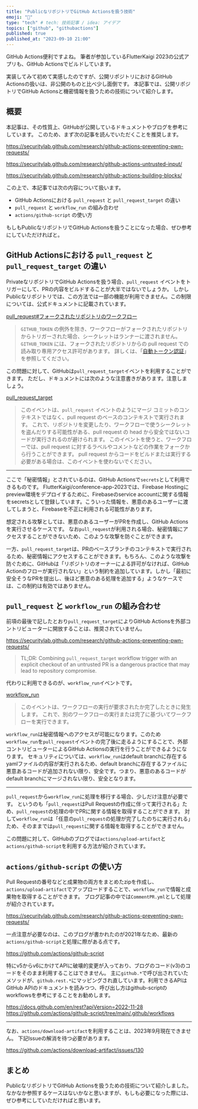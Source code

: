 ```yaml
---
title: "PublicなリポジトリでGitHub Actionsを扱う技術"
emoji: "🤖"
type: "tech" # tech: 技術記事 / idea: アイデア
topics: ["github", "githubactions"]
published: true
published_at: "2023-09-10 21:00"
---
```


GitHub Actions便利ですよね。
筆者が参加しているFlutterKaigi 2023の公式アプリも、GitHub Actionsでビルドしています。

実装してみて初めて実感したのですが、公開リポジトリにおけるGitHub Actionsの扱いは、非公開のものと比べ少し面倒です。
本記事では、公開リポジトリでGitHub Actionsと機密情報を扱うための技術について紹介します。

## 概要

本記事は、その性質上、GitHubが公開しているドキュメントやブログを参考にしています。
このため、まず次の記事を読んでいただくことを推奨します。

https://securitylab.github.com/research/github-actions-preventing-pwn-requests/

https://securitylab.github.com/research/github-actions-untrusted-input/

https://securitylab.github.com/research/github-actions-building-blocks/

この上で、本記事では次の内容について扱います。

* GitHub Actionsにおける `pull_request` と `pull_request_target` の違い
* `pull_request` と `workflow_run` の組み合わせ
* `actions/github-script` の使い方

もしもPublicなリポジトリでGitHub Actionsを扱うことになった場合、ぜひ参考にしていただければと。

## GitHub Actionsにおける `pull_request` と `pull_request_target` の違い

PrivateなリポジトリでGitHub Actionsを扱う場合、`pull_request` イベントをトリガーにして、PRの内容をビルドすることが大半ではないでしょうか。
しかしPublicなリポジトリでは、この方法では一部の機能が利用できません。この制限については、公式ドキュメントに記載されています。

[pull_request#フォークされたリポジトリのワークフロー](https://docs.github.com/ja/actions/using-workflows/events-that-trigger-workflows#%E3%83%95%E3%82%A9%E3%83%BC%E3%82%AF%E3%81%95%E3%82%8C%E3%81%9F%E3%83%AA%E3%83%9D%E3%82%B8%E3%83%88%E3%83%AA%E3%81%AE%E3%83%AF%E3%83%BC%E3%82%AF%E3%83%95%E3%83%AD%E3%83%BC)

> `GITHUB_TOKEN` の例外を除き、ワークフローがフォークされたリポジトリからトリガーされた場合、シークレットはランナーに渡されません。 `GITHUB_TOKEN` には、フォークされたリポジトリからの pull request での読み取り専用アクセス許可があります。 詳しくは、「[自動トークン認証](https://docs.github.com/ja/actions/security-guides/automatic-token-authentication)」を参照してください。

この問題に対して、GitHubは`pull_request_target`イベントを利用することができます。
ただし、ドキュメントには次のような注意書きがあります。注意しましょう。

[pull_request_target](https://docs.github.com/ja/actions/using-workflows/events-that-trigger-workflows#pull_request_target)

> このイベントは、`pull_request` イベントのようにマージ コミットのコンテキストではなく、pull request のベースのコンテキストで実行されます。 これで、リポジトリを変更したり、ワークフローで使うシークレットを盗んだりする可能性がある、pull request の head から安全ではないコードが実行されるのが避けられます。 このイベントを使うと、ワークフローでは、pull request に対するラベルやコメントなどの作業をフォークから行うことができます。 pull request からコードをビルドまたは実行する必要がある場合は、このイベントを使わないでください。

---

ここで「秘密情報」とされているのは、GitHub Actionsで`secrets`として利用できるものです。
FlutterKaigi/conference-app-2023では、Firebase Hostingにpreview環境をデプロイするために、Firebaseのservice accountに関する情報をsecretsとして登録しています。こういった情報を、悪意のあるユーザーに渡してしまうと、Firebaseを不正に利用される可能性があります。

想定される攻撃としては、悪意のあるユーザーがPRを作成し、GitHub Actionsを実行させるケースです。
なお`pull_request`が利用される場合、秘密情報にアクセスすることができないため、このような攻撃を防ぐことができます。

一方、`pull_request_target`は、PRのベースブランチのコンテキストで実行されるため、秘密情報にアクセスすることができます。もちろん、このような攻撃を防ぐために、GitHubは「リポジトリのオーナーによる許可がなければ、GitHub Actionのフローが実行されない」という制約を追加しています。しかし「最初に安全そうなPRを提出し、後ほど悪意のある処理を追加する」ようなケースでは、この制約は有効ではありません。

## `pull_request` と `workflow_run` の組み合わせ

前項の最後で記したとおり`pull_request_target`によりGitHub Actionsを外部コントリビューターに開放することは、推奨されていません。

https://securitylab.github.com/research/github-actions-preventing-pwn-requests/

> TL;DR: Combining `pull_request_target` workflow trigger with an explicit checkout of an untrusted PR is a dangerous practice that may lead to repository compromise.

代わりに利用できるのが、`workflow_run`イベントです。

[workflow_run](https://docs.github.com/ja/actions/using-workflows/events-that-trigger-workflows#workflow_run)

> このイベントは、ワークフローの実行が要求されたか完了したときに発生します。 これで、別のワークフローの実行または完了に基づいてワークフローを実行できます。

`workflow_run`は秘密情報へのアクセスが可能になります。このため`workflow_run`を`pull_request`イベントの完了後に走るようにすることで、外部コントリビューターによるGitHub Actionsの実行を行うことができるようになります。
セキュリティについては、`workflow_run`はdefault branchに存在するyamlファイルの内容が実行されるため、default branchに存在するファイルに悪意あるコードが追加されない限り、安全です。つまり、悪意のあるコードがdefault branchにマージされない限り、安全となります。

---

`pull_request`から`workflow_run`に処理を移行する場合、少しだけ注意が必要です。
というのも「`pull_request`はPull Requestの作成に伴って実行される」ため、`pull_request`の処理の中でPRに関する情報を取得することができます。
対して`workflow_run`は「任意の`pull_request`の処理が完了したのちに実行される」ため、そのままでは`pull_request`に関する情報を取得することができません。

この問題に対して、GitHubのブログでは`actions/upload-artifact`と`actions/github-script`を利用する方法が紹介されています。

## `actions/github-script` の使い方

Pull Requestの番号などと成果物の両方をまとめたzipを作成し、`actions/upload-artifact`でアップロードすることで、`workflow_run`で情報と成果物を取得することができます。
ブログ記事の中では`CommentPR.yml`として処理が紹介されています。

https://securitylab.github.com/research/github-actions-preventing-pwn-requests/

一点注意が必要なのは、このブログが書かれたのが2021年なため、最新の`actions/github-script`と処理に際がある点です。

https://github.com/actions/github-script

特にv5からv6にかけてAPIに破壊的変更が入っており、ブログのコード(v3)のコードをそのまま利用することはできません。
主に`github.*`で呼び出されていたメソッドが、`github.rest.*`にマッピングされ直しています。利用できるAPIはGitHub APIのドキュメントを読みつつ、呼び出し方はgithub-scriptのworkflowsを参考にすることをお勧めします。

https://docs.github.com/en/rest?apiVersion=2022-11-28
https://github.com/actions/github-script/tree/main/.github/workflows

---

なお、`actions/download-artifact`を利用することは、2023年9月現在できません。
下記Issueの解消を待つ必要があります。

https://github.com/actions/download-artifact/issues/130

## まとめ

PublicなリポジトリでGitHub Actionsを扱うための技術について紹介しました。
なかなか参照するケースはないかなと思いますが、もしも必要になった際には、ぜひ参考にしていただければと思います。
